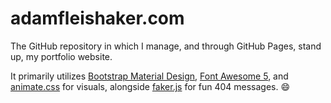 # adamfleishaker.com

The GitHub repository in which I manage, and through GitHub Pages, stand up, my portfolio website. 

It primarily utilizes [Bootstrap Material Design](https://github.com/FezVrasta/bootstrap-material-design), [Font Awesome 5](https://github.com/FortAwesome/Font-Awesome), and [animate.css](https://github.com/animate-css/animate.css) for visuals, alongside [faker.js](https://github.com/Marak/faker.js) for fun 404 messages. :smile:
